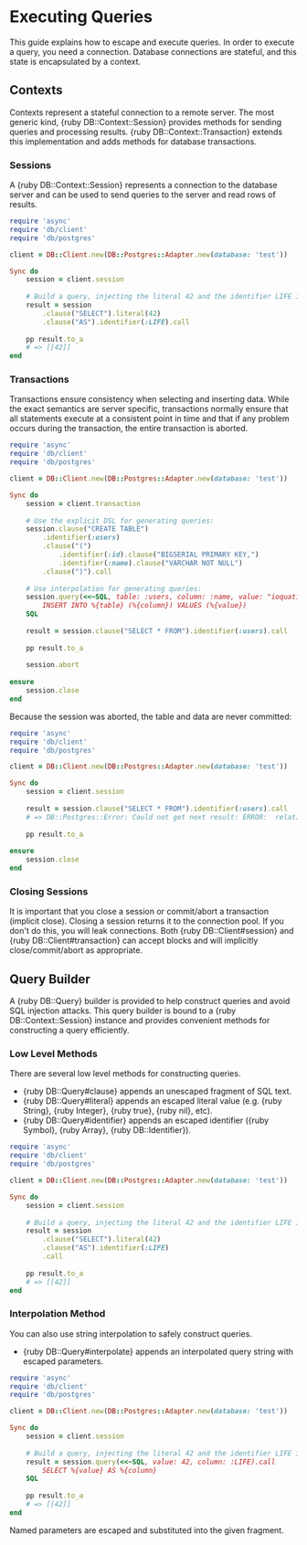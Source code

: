 # Executing Queries

This guide explains how to escape and execute queries. In order to execute a query, you need a connection. Database connections are stateful, and this state is encapsulated by a context.

## Contexts

Contexts represent a stateful connection to a remote server. The most generic kind, {ruby DB::Context::Session} provides methods for sending queries and processing results. {ruby DB::Context::Transaction} extends this implementation and adds methods for database transactions.

### Sessions

A {ruby DB::Context::Session} represents a connection to the database server and can be used to send queries to the server and read rows of results.

~~~ ruby
require 'async'
require 'db/client'
require 'db/postgres'

client = DB::Client.new(DB::Postgres::Adapter.new(database: 'test'))

Sync do
	session = client.session
	
	# Build a query, injecting the literal 42 and the identifier LIFE into the statement:
	result = session
		.clause("SELECT").literal(42)
		.clause("AS").identifier(:LIFE).call
	
	pp result.to_a
	# => [[42]]
end
~~~

### Transactions

Transactions ensure consistency when selecting and inserting data. While the exact semantics are server specific, transactions normally ensure that all statements execute at a consistent point in time and that if any problem occurs during the transaction, the entire transaction is aborted.

~~~ ruby
require 'async'
require 'db/client'
require 'db/postgres'

client = DB::Client.new(DB::Postgres::Adapter.new(database: 'test'))

Sync do
	session = client.transaction
	
	# Use the explicit DSL for generating queries:
	session.clause("CREATE TABLE")
		.identifier(:users)
		.clause("(")
			.identifier(:id).clause("BIGSERIAL PRIMARY KEY,")
			.identifier(:name).clause("VARCHAR NOT NULL")
		.clause(")").call
	
	# Use interpolation for generating queries:
	session.query(<<~SQL, table: :users, column: :name, value: "ioquatix").call
		INSERT INTO %{table} (%{column}) VALUES (%{value})
	SQL
	
	result = session.clause("SELECT * FROM").identifier(:users).call
	
	pp result.to_a
	
	session.abort
	
ensure
	session.close
end
~~~

Because the session was aborted, the table and data are never committed:

~~~ ruby
require 'async'
require 'db/client'
require 'db/postgres'

client = DB::Client.new(DB::Postgres::Adapter.new(database: 'test'))

Sync do
	session = client.session
	
	result = session.clause("SELECT * FROM").identifier(:users).call
	# => DB::Postgres::Error: Could not get next result: ERROR:  relation "users" does not exist
	
	pp result.to_a
	
ensure
	session.close
end
~~~

### Closing Sessions

It is important that you close a session or commit/abort a transaction (implicit close). Closing a session returns it to the connection pool. If you don't do this, you will leak connections. Both {ruby DB::Client#session} and {ruby DB::Client#transaction} can accept blocks and will implicitly close/commit/abort as appropriate.

## Query Builder

A {ruby DB::Query} builder is provided to help construct queries and avoid SQL injection attacks. This query builder is bound to a {ruby DB::Context::Session} instance and provides convenient methods for constructing a query efficiently.

### Low Level Methods

There are several low level methods for constructing queries.

- {ruby DB::Query#clause} appends an unescaped fragment of SQL text.
- {ruby DB::Query#literal} appends an escaped literal value (e.g. {ruby String}, {ruby Integer}, {ruby true}, {ruby nil}, etc).
- {ruby DB::Query#identifier} appends an escaped identifier ({ruby Symbol}, {ruby Array}, {ruby DB::Identifier}).

~~~ ruby
require 'async'
require 'db/client'
require 'db/postgres'

client = DB::Client.new(DB::Postgres::Adapter.new(database: 'test'))

Sync do
	session = client.session
	
	# Build a query, injecting the literal 42 and the identifier LIFE into the statement:
	result = session
		.clause("SELECT").literal(42)
		.clause("AS").identifier(:LIFE)
		.call
	
	pp result.to_a
	# => [[42]]
end
~~~

### Interpolation Method

You can also use string interpolation to safely construct queries.

- {ruby DB::Query#interpolate} appends an interpolated query string with escaped parameters.

~~~ ruby
require 'async'
require 'db/client'
require 'db/postgres'

client = DB::Client.new(DB::Postgres::Adapter.new(database: 'test'))

Sync do
	session = client.session
	
	# Build a query, injecting the literal 42 and the identifier LIFE into the statement:
	result = session.query(<<~SQL, value: 42, column: :LIFE).call
		SELECT %{value} AS %{column}
	SQL
	
	pp result.to_a
	# => [[42]]
end
~~~

Named parameters are escaped and substituted into the given fragment.
